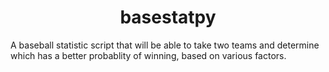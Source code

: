 <h1 align="center">basestatpy</h1>

A baseball statistic script that will be able to take two teams and determine which has a better probablity of winning, based on various factors.
